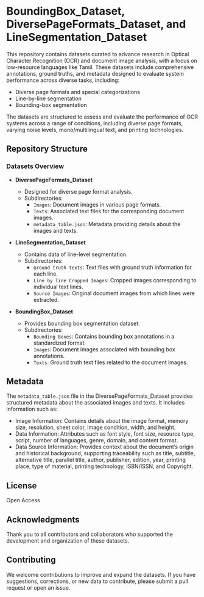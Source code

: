 # BoundingBox_Dataset, DiversePageFormats_Dataset, and LineSegmentation_Dataset

This repository contains datasets curated to advance research in Optical Character Recognition (OCR) and document image analysis, with a focus on low-resource languages like Tamil. These datasets include comprehensive annotations, ground truths, and metadata designed to evaluate system performance across diverse tasks, including:

- Diverse page formats and special categorizations
- Line-by-line segmentation
- Bounding-box segmentation

The datasets are structured to assess and evaluate the performance of OCR systems across a range of conditions, including  diverse page formats, varying noise levels, mono/multilingual text, and printing technologies.

## Repository Structure

### Datasets Overview
- **DiversePageFormats_Dataset**
  - Designed for diverse page format analysis.
  - Subdirectories:
    - `Images`: Document images in various page formats.
    - `Texts`: Associated text files for the corresponding document images.
    - `metadata_table.json`: Metadata providing details about the images and texts.

- **LineSegmentation_Dataset**
  - Contains data of line-level segmentation.
  - Subdirectories:
    - `Ground truth texts`: Text files with ground truth information for each line.
    - `Line by line Cropped Images`: Cropped images corresponding to individual text lines.
    - `Source Images`: Original document images from which lines were extracted.
      
- **BoundingBox_Dataset**
  - Provides bounding box segmentation dataset.
  - Subdirectories:
    - `Bounding Boxes`: Contains bounding box annotations in a standardized format.
    - `Images`: Document images associated with bounding box annotations.
    - `Texts`: Ground truth text files related to the document images.

## Metadata

The `metadata_table.json` file in the DiversePageFormats_Dataset provides structured metadata about the associated images and texts. It includes information such as:
- Image Information: Contains details about the image format, memory size, resolution, sheet color, image condition, width, and height.
- Data Information: Attributes such as font style, font size, resource type, script, number of languages, genre, domain, and content format.
- Data Source Information: Provides context about the document’s origin and historical background, supporting traceability such as title, subtitle, alternative title, parallel title, author, publisher, edition, year, printing place, type of material, printing technology, ISBN/ISSN, and Copyright.

## License
Open Access

## Acknowledgments
Thank you to all contributors and collaborators who supported the development and organization of these datasets.

## Contributing
We welcome contributions to improve and expand the datasets. If you have suggestions, corrections, or new data to contribute, please submit a pull request or open an issue.
